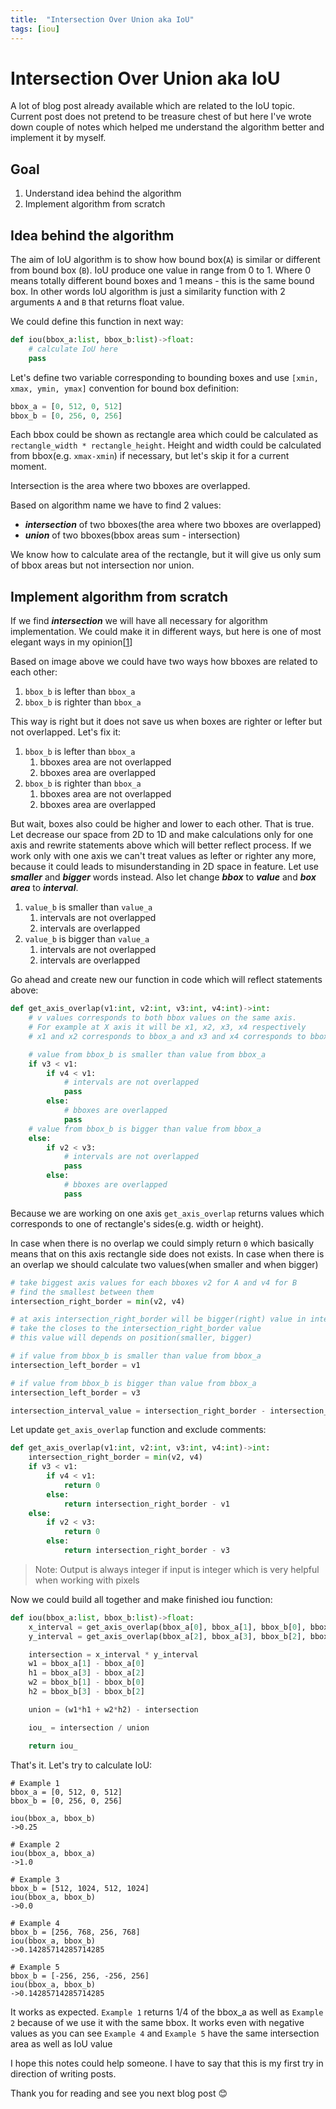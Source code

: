 ```yaml
---
title:  "Intersection Over Union aka IoU"
tags: [iou]
---
```


# Intersection Over Union aka IoU

A lot of blog post already available which are related to the IoU topic. Current post does not pretend to be treasure chest of  but here I've wrote down couple of notes which helped me understand the algorithm better and implement it by myself.

## Goal
1. Understand idea behind the algorithm
2. Implement algorithm from scratch

## Idea behind the algorithm
The aim of IoU algorithm is to show how bound box(`A`) is similar or different from bound box (`B`). IoU produce one value in range from 0 to 1. Where 0 means totally different bound boxes and 1 means - this is the same bound box. In other words IoU algorithm is just a similarity function with 2 arguments `A` and `B` that returns float value.

We could define this function in next way:

```python
def iou(bbox_a:list, bbox_b:list)->float:
    # calculate IoU here
    pass
```

Let's define two variable corresponding to bounding boxes and use `[xmin, xmax, ymin, ymax]` convention for bound box definition:

```python
bbox_a = [0, 512, 0, 512]
bbox_b = [0, 256, 0, 256]
```

Each bbox could be shown as rectangle area which could be calculated as `rectangle_width * rectangle_height`. Height and width could be calculated from bbox(e.g. `xmax-xmin`) if necessary, but let's skip it for a current moment.

Intersection is the area where two bboxes are overlapped.

Based on algorithm name we have to find 2 values:
- ***intersection*** of two bboxes(the area where two bboxes are overlapped)
- ***union*** of two bboxes(bbox areas sum - intersection)

We know how to calculate area of the rectangle, but it will give us only sum of bbox areas but not intersection nor union.

## Implement algorithm from scratch
If we find ***intersection*** we will have all necessary for algorithm implementation. We could make it in different ways, but here is one of most elegant ways in my opinion[[1](https://github.com/experiencor/keras-yolo2/blob/4e8c85ce02435f136d4f4cfe930b4ccb759fbaf8/utils.py#L182)]

<!-- add image here -->
Based on image above we could have two ways how bboxes are related to each other:

1. `bbox_b` is lefter than `bbox_a`
2. `bbox_b` is righter than `bbox_a`

This way is right but it does not save us when boxes are righter or lefter but not overlapped. Let's fix it:

1. `bbox_b` is lefter than `bbox_a`
    1. bboxes area are not overlapped
    2. bboxes area are overlapped
2. `bbox_b` is righter than `bbox_a`
    1. bboxes area are not overlapped
    2. bboxes area are overlapped

But wait, boxes also could be higher and lower to each other. That is true. Let decrease our space from 2D to 1D and make calculations only for one axis and rewrite statements above which will better reflect process. If we work only with one axis we can't treat values as lefter or righter any more, because it could leads to misunderstanding in 2D space in feature. Let use ***smaller*** and ***bigger*** words instead. Also let change ***bbox*** to ***value*** and ***box area*** to ***interval***.

1. `value_b` is smaller than `value_a`
    1. intervals are not overlapped
    2. intervals are overlapped
2. `value_b` is bigger than `value_a`
    1. intervals are not overlapped
    2. intervals are overlapped

Go ahead and create new our function in code which will reflect statements above:

```python
def get_axis_overlap(v1:int, v2:int, v3:int, v4:int)->int:
    # v values corresponds to both bbox values on the same axis.
    # For example at X axis it will be x1, x2, x3, x4 respectively
    # x1 and x2 corresponds to bbox_a and x3 and x4 corresponds to bbox_b

    # value from bbox_b is smaller than value from bbox_a
    if v3 < v1:
        if v4 < v1:
            # intervals are not overlapped
            pass
        else:
            # bboxes are overlapped
            pass
    # value from bbox_b is bigger than value from bbox_a
    else:
        if v2 < v3:
            # intervals are not overlapped
            pass
        else:
            # bboxes are overlapped
            pass
```

Because we are working on one axis `get_axis_overlap` returns values which corresponds to one of rectangle's sides(e.g. width or height).

In case when there is no overlap we could simply return `0` which basically means that on this axis rectangle side does not exists. In case when there is an overlap we should calculate two values(when smaller and when bigger)

```python
# take biggest axis values for each bboxes v2 for A and v4 for B
# find the smallest between them
intersection_right_border = min(v2, v4)

# at axis intersection_right_border will be bigger(right) value in intersected interval
# take the closes to the intersection_right_border value
# this value will depends on position(smaller, bigger)

# if value from bbox_b is smaller than value from bbox_a
intersection_left_border = v1

# if value from bbox_b is bigger than value from bbox_a
intersection_left_border = v3

intersection_interval_value = intersection_right_border - intersection_right_border

``` 

Let update `get_axis_overlap` function and exclude comments:

```python
def get_axis_overlap(v1:int, v2:int, v3:int, v4:int)->int:
    intersection_right_border = min(v2, v4)
    if v3 < v1:
        if v4 < v1:
            return 0
        else:
            return intersection_right_border - v1
    else:
        if v2 < v3:
            return 0
        else:
            return intersection_right_border - v3
```

>Note: Output is always integer if input is integer which is very helpful when working with pixels

Now we could build all together and make finished iou function:

```python
def iou(bbox_a:list, bbox_b:list)->float:
    x_interval = get_axis_overlap(bbox_a[0], bbox_a[1], bbox_b[0], bbox_b[1])
    y_interval = get_axis_overlap(bbox_a[2], bbox_a[3], bbox_b[2], bbox_b[3])

    intersection = x_interval * y_interval
    w1 = bbox_a[1] - bbox_a[0]
    h1 = bbox_a[3] - bbox_a[2]
    w2 = bbox_b[1] - bbox_b[0]
    h2 = bbox_b[3] - bbox_b[2]

    union = (w1*h1 + w2*h2) - intersection

    iou_ = intersection / union

    return iou_

```

That's it. Let's try to calculate IoU:

```
# Example 1
bbox_a = [0, 512, 0, 512]
bbox_b = [0, 256, 0, 256]

iou(bbox_a, bbox_b)
->0.25

# Example 2
iou(bbox_a, bbox_a)
->1.0

# Example 3
bbox_b = [512, 1024, 512, 1024]
iou(bbox_a, bbox_b)
->0.0

# Example 4
bbox_b = [256, 768, 256, 768]
iou(bbox_a, bbox_b)
->0.14285714285714285

# Example 5
bbox_b = [-256, 256, -256, 256]
iou(bbox_a, bbox_b)
->0.14285714285714285

```

It works as expected. `Example 1` returns 1/4 of the bbox_a as well as `Example 2` because of we use it with the same bbox. It works even with negative values as you can see `Example 4` and `Example 5` have the same intersection area as well as IoU value

I hope this notes could help someone. I have to say that this is my first try in direction of writing posts.

Thank you for reading and see you next blog post :blush:
